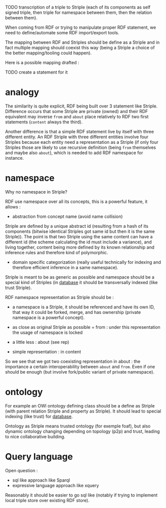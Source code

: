 [hm]: # (+++)
[hm]: # (date = "2015-05-30T12:43:26+01:00")
[hm]: # (draft = true)
[hm]: # (title = "RDF and striple, a new approach to web semantic?")
[hm]: # (categories = ["Striple","Concept","Design"])
[hm]: # (tags = ["rdf","example"])
[hm]: # (+++)



TODO transcription of a triple to Striple (each of its components as self signed triple, then triple for namespace between them, then the relation between them).  

When coming from RDF or trying to manipulate proper RDF statement, we need to define/automate some RDF import/export tools.

The mapping between RDF and Striples should be define as a Striple and in fact multiple mapping should coexist this way (being a Striple a choice of the better mapping/tooling could happen).

Here is a possible mapping drafted :





TODO create a statement for it


# analogy

The similarity is quite explicit, RDF being built over 3 statement like Striple. Difference occurs that some Striple are private (owned) and their RDF equivalent may inverse `from` and `about` place relatively to RDF two first statements (`content` always the third).

Another difference is that a simple RDF statement live by itself with three different entity. An RDF Striple with three different entities involve four Striples because each entity need a representation as a Striple (if only four Striples those are likely to use recursive definition (being `from` themselves and maybe also `about`), which is needed to add RDF namespace for instance.

# namespace


Why no namespace in Striple?

RDF use namespace over all its concepts, this is a powerful feature, it allows :
- abstraction from concept name (avoid name collision)

Striple are defined by a unique abstract id (resulting from a hash of its components (bitwise identical Striples got same id but then it is the same Striple)).
The point is that two Striple using the same content can have a different id (the scheme calculating the id must include a variance), and living together, content being more defined by its known relationship and inference rules and therefore kind of polymorphic.

- domain specific categorization (really useful technically for indexing and therefore efficient inference in a same namespace).

Striple is meant to be as generic as possible and namespace should be a special kind of Striples (in [database](./database.md) it should be transversally indexed (like trust Striple).

RDF namespace representation as Striple should be :

- a namespace is a Striple, it should be referenced and have its own ID, that way it could be forked, merge, and has ownership (private namespace is a powerful concept).
+ as close as original Striple as possible = from : under this representation the usage of namespace is locked

+ a little less : about (see rep)

+ simple representation : in content

So we see that we got two coexisting representation in about : the importance a certain interoperability between `about` and `from`. Even if one should be enough (but involve fork/public variant of private namespace).

# ontology

For example an OWl ontology defining class should be a define as Striple (with parent relation Striple and property as Striple). It should lead to special indexing (like trust) for [database](./database.md).

Ontology as Striple means trusted ontology (for exemple foaf), but also dynamic ontology changing depending on topology (p2p) and trust, leading to nice collaborative building.

# Query language

Open question :
- sql like approach like Sparql
- expressive language approach like xquery

Reasonably it should be easier to go sql like (notably if trying to implement local triple store over existing RDF store).

